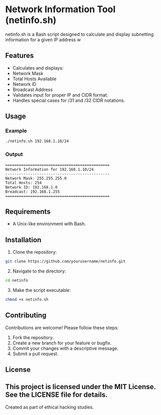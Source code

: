 # Network Information Tool (netinfo.sh)
netinfo.sh is a Bash script designed to calculate and display subnetting information for a given IP address w
## Features
- Calculates and displays:
- Network Mask
- Total Hosts Available
- Network ID
- Broadcast Address
- Validates input for proper IP and CIDR format.
- Handles special cases for /31 and /32 CIDR notations.
## Usage
### Example
```bash
./netinfo.sh 192.168.1.10/24
```
### Output
```
==============================================
Network Information for 192.168.1.10/24
----------------------------------------------
Network Mask: 255.255.255.0
Total Hosts: 254
Network ID: 192.168.1.0
Broadcast: 192.168.1.255
==============================================
```
## Requirements
- A Unix-like environment with Bash.
## Installation
1. Clone the repository:
```bash
git clone https://github.com/yourusername/netinfo.git
```
2. Navigate to the directory:
```bash
cd netinfo
```
3. Make the script executable:
```bash
chmod +x netinfo.sh
```
## Contributing
Contributions are welcome! Please follow these steps:
1. Fork the repository.
2. Create a new branch for your feature or bugfix.
3. Commit your changes with a descriptive message.
4. Submit a pull request.
## License
This project is licensed under the MIT License. See the LICENSE file for details.
---
Created as part of ethical hacking studies.

